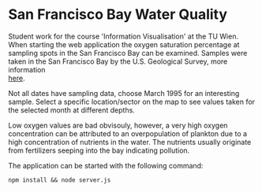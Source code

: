 # San Francisco Bay Water Quality

Student work for the course 'Information Visualisation' at the TU Wien. 
When starting the web application the oxygen saturation percentage at 
sampling spots in the San Francisco Bay can be examined.
Samples were taken in the San Francisco Bay by the U.S. Geological Survey, more 
information  
[here](https://sfbay.wr.usgs.gov/access/wqdata/overview/index.html).

Not all dates have sampling data, choose March 1995 for an interesting sample. Select a 
specific location/sector on the map to see values taken for the selected month at different 
depths.

Low oxygen values are bad obvisouly, however, a very high oxygen concentration can be 
attributed to an overpopulation of plankton due to a high concentration of nutrients in the 
water. The nutrients usually originate from fertilizers seeping into the bay indicating 
pollution. 

The application can be started with the following command:

`npm install && node server.js`

